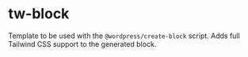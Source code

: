 # tw-block
Template to be used with the `@wordpress/create-block` script. Adds full Tailwind CSS support to the generated block.
